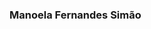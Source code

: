 ### Manoela Fernandes Simão

<!--
**manoela-fs/manoela-fs** is a ✨ _special_ ✨ repository because its `README.md` (this file) appears on your GitHub profile.

Introdução
Bem-vindo(a) ao meu perfil do GitHub! Eu sou Manoela. Tenho formação técnica em informática e atualmente estou cursando Ciência da Computação no IFSC (Instituto Federal de Santa Catarina).

Habilidades
💻 C#
☕ Java
🌐 JavaScript
🐘 PHP
🚀 Laravel
🗄️ MySQL
🐬 MariaDB

Formação
👩‍🎓 Atualmente cursando Ciência da Computação no IFSC (Instituto Federal de Santa Catarina)
🎓 Concluído curso técnico em informática

Contato
Você pode entrar em contato comigo pelos seguintes canais:

✉️ Email: manoelafernandes25@gmail.com
